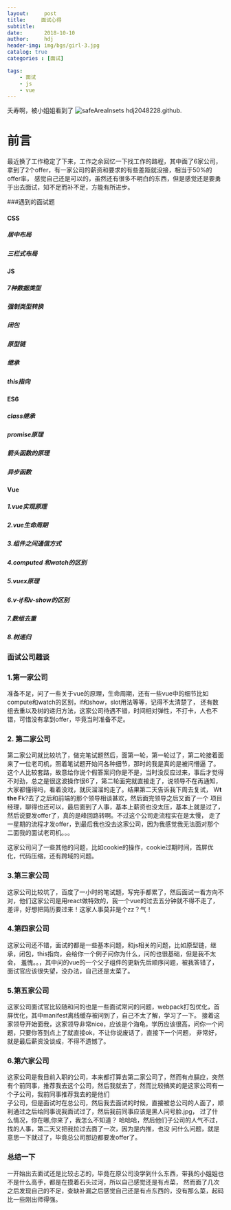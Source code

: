 ```yaml
---
layout:     post
title:     面试心得
subtitle:   
date:       2018-10-10
author:     hdj
header-img: img/bgs/girl-3.jpg
catalog: true
categories : [面试]

tags:
    - 面试
    - js
    - vue
---
```



夭寿啊，被小姐姐看到了
 ![safeAreaInsets](http://hdj2048228.github.io/img/lx.png)
hdj2048228.github.
# 前言

   最近换了工作稳定了下来，工作之余回忆一下找工作的路程，其中面了6家公司，拿到了2个offer，有一家公司的薪资和要求的有些差距就没接，相当于50%的offer率，
感觉自己还是可以的，虽然还有很多不明白的东西，但是感觉还是要勇于出去面试，知不足而补不足，方能有所进步。

###遇到的面试题

#### CSS
##### 居中布局
##### 三栏式布局

#### JS
##### 7种数据类型
##### 强制类型转换
##### 闭包
##### 原型链
##### 继承
##### this指向

#### ES6
##### class继承
##### promise原理
##### 箭头函数的原理
##### 异步函数

#### Vue
##### 1.vue实现原理
##### 2.vue生命周期
##### 3.组件之间通信方式
##### 4.computed 和watch的区别
##### 5.vuex原理
##### 6.v-if和v-show的区别
##### 7.数组去重
##### 8.树递归

### 面试公司趣谈
  
### 1.第一家公司
   准备不足，问了一些关于vue的原理，生命周期，还有一些vue中的细节比如compute和watch的区别，if和show，slot用法等等，记得不太清楚了，
 还有数组去重以及树的递归方法，这家公司待遇不错，时间相对弹性，不打卡，人也不错，可惜没有拿到offer，毕竟当时准备不足。
### 2. 第二家公司
   第二家公司就比较坑了，做完笔试题然后，面第一轮，第一轮过了，第二轮接着面来了一位老司机，照着笔试题开始问各种细节，那时的我是真的是被问懵逼
 了。这个人比较套路，故意给你说个假答案问你是不是，当时没反应过来，事后才觉得不对劲，总之是很这波操作很6了，第二轮面完就直接走了，说领导不在再通知，
 大家都懂得吗，看着没戏，就灰溜溜的走了。结果第二天告诉我下周去复试， W**t the F**k?去了之后和前端的那个领导相谈甚欢，然后面完领导之后又面了一个
 项目经理，聊得也还可以，最后面到了人事，基本上薪资也没太压，基本上就是过了，然后说要发offer了，真的是峰回路转啊。不过这个公司走流程实在是太慢，
 走了一星期的流程才发offer，到最后我也没去这家公司，因为我感觉我无法面对那个二面我的面试老司机。。。
 
   这家公司问了一些其他的问题，比如cookie的操作，cookie过期时间，首屏优化，代码压缩，还有跨域的问题。
### 3.第三家公司 
   这家公司比较坑了，百度了一小时的笔试题，写完手都累了，然后面试一看方向不对，他们这家公司是用react做特效的，我一个vue的过去五分钟就不得不走了，
差评，好想把简历要过来！这家人事莫非是个zz？气！
### 4.第四家公司
   这家公司还不错，面试的都是一些基本问题，和js相关的问题，比如原型链，继承，闭包，this指向，会给你一个例子问你为什么，问的也很基础，但是我不太会，
羞愧。。，其中问的vue的一个父子组件的更新先后顺序问题，被我答错了，面试官应该很失望，没办法，自己还是太菜了。

### 5.第五家公司 
   这家公司面试官比较随和问的也是一些面试常问的问题，webpack打包优化，首屏优化，其中manifest离线缓存被问到了，自己不太了解，学习了一下。
接着这家领导开始面我，这家领导非常nice，应该是个海龟，学历应该很高，问你一个问题，只要你答到点上了就直接ok，不让你说废话了，直接下一个问题，
非常好，就是最后薪资没谈成，不得不遗憾了。
### 6.第六家公司  
   这家公司是我目前入职的公司，本来都打算去第二家公司了，然而有点膈应，突然有个前同事，推荐我去这个公司，然后我就去了，然而比较搞笑的是这家公司有一个子公司，我前同事推荐我去的是他们   
子公司，但是面试时在总公司，然后我去面试的时候，直接被总公司的人面了，顺利通过之后给同事说我面试过了，然后我前同事应该是黑人问号脸.jpg，
过了什么情况，你在哪,你来了，我怎么不知道？ 哈哈哈，然后他们子公司的人气不过，找的人事，第二天又把我拉过去面了一次，因为是内推，也没
问什么问题，就是意思一下就过了，毕竟总公司那边都要发offer了。
### 总结一下
  一开始出去面试还是比较忐忑的，毕竟在原公司没学到什么东西，带我的小姐姐也不是什么高手，都是在摸着石头过河，所以自己感觉还是有点菜，
然而面了几次之后发现自己的不足，查缺补漏之后感觉自己还是有点东西的，没有那么菜，起码比一些刚出师得强。   


